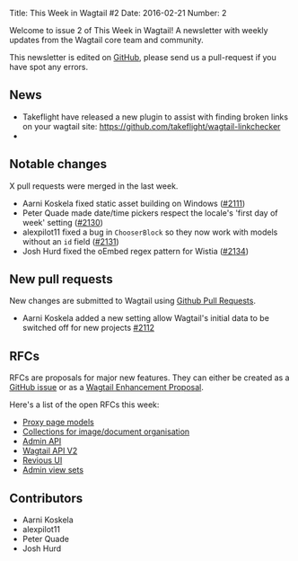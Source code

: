 Title: This Week in Wagtail #2
Date: 2016-02-21
Number: 2

Welcome to issue 2 of This Week in Wagtail! A newsletter with weekly updates from the Wagtail core team and community.

This newsletter is edited on [GitHub](github), please send us a pull-request if you have spot any errors.

[github]: https://github.com/torchbox/this-week-in-wagtail

## News

 - Takeflight have released a new plugin to assist with finding broken links on your wagtail site: https://github.com/takeflight/wagtail-linkchecker
 - 

## Notable changes

X pull requests were merged in the last week.

 - Aarni Koskela fixed static asset building on Windows ([\#2111](https://github.com/torchbox/wagtail/pull/2111))
 - Peter Quade made date/time pickers respect the locale's 'first day of week' setting ([\#2130](https://github.com/torchbox/wagtail/pull/2130))
 - alexpilot11 fixed a bug in ``ChooserBlock`` so they now work with models without an ``id`` field ([\#2131](https://github.com/torchbox/wagtail/pull/2131))
 - Josh Hurd fixed the oEmbed regex pattern for Wistia ([\#2134](https://github.com/torchbox/wagtail/pull/2134))

## New pull requests

New changes are submitted to Wagtail using [Github Pull Requests](TODO).

 - Aarni Koskela added a new setting allow Wagtail's initial data to be switched off for new projects [\#2112](https://github.com/torchbox/wagtail/pull/2112)

## RFCs

RFCs are proposals for major new features. They can either be created as a [GitHub issue](https://github.com/torchbox/wagtail/issues/) or as a [Wagtail Enhancement Proposal](https://github.com/torchbox/weps).

Here's a list of the open RFCs this week:

- [Proxy page models](https://github.com/torchbox/wagtail/pull/1736)
- [Collections for image/document organisation](https://github.com/torchbox/wagtail/pull/1751)
- [Admin API](https://github.com/torchbox/wagtail/issues/1760)
- [Wagtail API V2](https://github.com/torchbox/wagtail/pull/1974)
- [Revious UI](https://github.com/torchbox/weps/blob/master/draft/002-revisions-ui.rst)
- [Admin view sets](https://github.com/torchbox/wagtail/pull/2113)

## Contributors

 - Aarni Koskela
 - alexpilot11
 - Peter Quade
 - Josh Hurd
